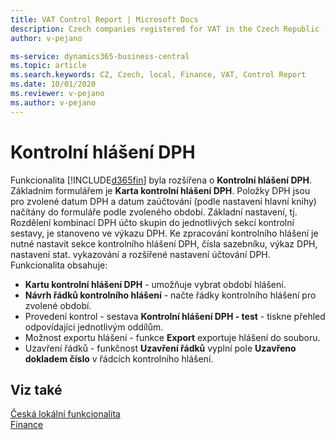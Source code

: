 ```yaml
---
title: VAT Control Report | Microsoft Docs
description: Czech companies registered for VAT in the Czech Republic (with assigned CZ VAT ID number) have the obligation to submit the VAT Control Report.
author: v-pejano

ms-service: dynamics365-business-central
ms.topic: article
ms.search.keywords: CZ, Czech, local, Finance, VAT, Control Report
ms.date: 10/01/2020
ms.reviewer: v-pejano
ms.author: v-pejano
---
```


# Kontrolní hlášení DPH

Funkcionalita [!INCLUDE[d365fin](../../includes/d365fin_md.md)] byla rozšířena o **Kontrolní hlášení DPH**. Základním formulářem je **Karta kontrolní hlášení DPH**. Položky DPH jsou pro zvolené datum DPH a datum zaúčtování (podle nastavení hlavní knihy) načítány do formuláře podle zvoleného období.  Základní nastavení, tj. Rozdělení kombinací DPH účto skupin do jednotlivých sekcí kontrolní sestavy, je stanoveno ve výkazu DPH. Ke zpracování kontrolního hlášení je nutné nastavit sekce kontrolního hlášení DPH, čísla sazebníku, výkaz DPH, nastavení  stat. vykazování a rozšířené nastavení účtování DPH. Funkcionalita obsahuje:

- **Kartu kontrolní hlášení DPH** - umožňuje vybrat období hlášení.
- **Návrh řádků kontrolního hlášení** - načte řádky kontrolního hlášení pro zvolené období.
- Provedení kontrol - sestava **Kontrolní hlášení DPH - test** - tiskne přehled odpovídající jednotlivým oddílům.
- Možnost exportu hlášení - funkce **Export** exportuje hlášení do souboru.
- Uzavření řádků - funkčnost **Uzavření řádků**  vyplní pole **Uzavřeno dokladem číslo** v řádcích kontrolního hlášení.

## Viz také  

[Česká lokální funkcionalita](czech-local-functionality.md)  
[Finance](../../finance.md)